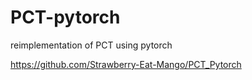 # PCT-pytorch
reimplementation of PCT using pytorch



https://github.com/Strawberry-Eat-Mango/PCT_Pytorch
